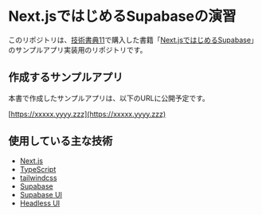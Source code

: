 # Next.jsではじめるSupabaseの演習
このリポジトリは、[技術書典11](https://techbookfest.org/)で購入した書籍「[Next.jsではじめるSupabase](https://techbookfest.org/product/5379695388393472?productVariantID=4808144628744192)」のサンプルアプリ実装用のリポジトリです。


## 作成するサンプルアプリ
本書で作成したサンプルアプリは、以下のURLに公開予定です。

[https://xxxxx.yyyy.zzz](https://xxxxx.yyyy.zzz)

## 使用している主な技術

- [Next.js](https://nextjs.org/)
- [TypeScript](https://www.typescriptlang.org/)
- [tailwindcss](https://tailwindcss.com/)
- [Supabase](https://supabase.io/)
- [Supabase UI](https://ui.supabase.io/)
- [Headless UI](https://headlessui.dev/)

